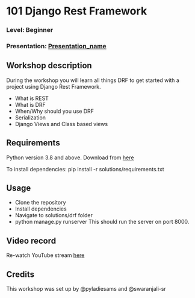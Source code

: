 
# 101 Django Rest Framework
### Level: Beginner
### Presentation: [Presentation_name](workshop/Presentation_template.pptx)

## Workshop description
During the workshop you will learn all things DRF to get started with a project using Django Rest Framework.
* What is REST
* What is DRF
* When/Why should you use DRF
* Serialization
* Django Views and Class based views

## Requirements
Python version 3.8 and above. Download from [here](https://www.python.org/downloads/)

To install dependencies:
pip install -r solutions/requirements.txt

## Usage
* Clone the repository
* Install dependencies
* Navigate to solutions/drf folder
* python manage.py runserver
This should run the server on port 8000.

## Video record
Re-watch YouTube stream [here](https://youtu.be/aH9Ax5Y7ztk)

## Credits
This workshop was set up by @pyladiesams and @swaranjali-sr
